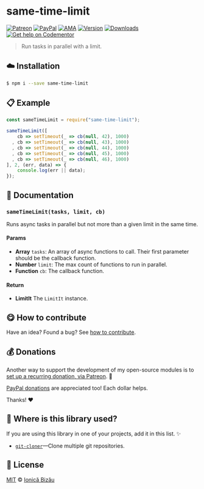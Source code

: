
# same-time-limit

 [![Patreon](https://img.shields.io/badge/Support%20me%20on-Patreon-%23e6461a.svg)][paypal-donations] [![PayPal](https://img.shields.io/badge/%24-paypal-f39c12.svg)][paypal-donations] [![AMA](https://img.shields.io/badge/ask%20me-anything-1abc9c.svg)](https://github.com/IonicaBizau/ama) [![Version](https://img.shields.io/npm/v/same-time-limit.svg)](https://www.npmjs.com/package/same-time-limit) [![Downloads](https://img.shields.io/npm/dt/same-time-limit.svg)](https://www.npmjs.com/package/same-time-limit) [![Get help on Codementor](https://cdn.codementor.io/badges/get_help_github.svg)](https://www.codementor.io/johnnyb?utm_source=github&utm_medium=button&utm_term=johnnyb&utm_campaign=github)

> Run tasks in parallel with a limit.

## :cloud: Installation

```sh
$ npm i --save same-time-limit
```


## :clipboard: Example



```js
const sameTimeLimit = require("same-time-limit");

sameTimeLimit([
    cb => setTimeout(_ => cb(null, 42), 1000)
  , cb => setTimeout(_ => cb(null, 43), 1000)
  , cb => setTimeout(_ => cb(null, 44), 1000)
  , cb => setTimeout(_ => cb(null, 45), 1000)
  , cb => setTimeout(_ => cb(null, 46), 1000)
], 2, (err, data) => {
    console.log(err || data);
});
```

## :memo: Documentation


### `sameTimeLimit(tasks, limit, cb)`
Runs async tasks in parallel but not more than a given limit in
the same time.

#### Params
- **Array** `tasks`: An array of async functions to call. Their first parameter should be the callback function.
- **Number** `limit`: The max count of functions to run in parallel.
- **Function** `cb`: The callback function.

#### Return
- **LimitIt** The `LimitIt` instance.



## :yum: How to contribute
Have an idea? Found a bug? See [how to contribute][contributing].

## :moneybag: Donations

Another way to support the development of my open-source modules is
to [set up a recurring donation, via Patreon][patreon]. :rocket:

[PayPal donations][paypal-donations] are appreciated too! Each dollar helps.

Thanks! :heart:

## :dizzy: Where is this library used?
If you are using this library in one of your projects, add it in this list. :sparkles:


 - [`git-cloner`](https://github.com/IonicaBizau/git-cloner#readme)—Clone multiple git repositories.

## :scroll: License

[MIT][license] © [Ionică Bizău][website]

[patreon]: https://www.patreon.com/ionicabizau
[paypal-donations]: https://www.paypal.com/cgi-bin/webscr?cmd=_s-xclick&hosted_button_id=RVXDDLKKLQRJW
[donate-now]: http://i.imgur.com/6cMbHOC.png

[license]: http://showalicense.com/?fullname=Ionic%C4%83%20Biz%C4%83u%20%3Cbizauionica%40gmail.com%3E%20(http%3A%2F%2Fionicabizau.net)&year=2016#license-mit
[website]: http://ionicabizau.net
[contributing]: /CONTRIBUTING.md
[docs]: /DOCUMENTATION.md
